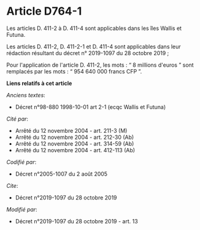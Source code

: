 # Article D764-1

Les articles D. 411-2 à D. 411-4 sont applicables dans les îles Wallis et Futuna.

Les articles D. 411-2, D. 411-2-1 et D. 411-4 sont applicables dans leur rédaction résultant du décret n° 2019-1097 du 28
octobre 2019 ;

Pour l'application de l'article D. 411-2, les mots : “ 8 millions d'euros ” sont remplacés par les mots : “ 954 640 000
francs CFP ”.

**Liens relatifs à cet article**

_Anciens textes_:

  - Décret n°98-880 1998-10-01 art 2-1 (ecqc Wallis et Futuna)

_Cité par_:

  - Arrêté du 12 novembre 2004 - art. 211-3 (M)
  - Arrêté du 12 novembre 2004 - art. 212-30 (Ab)
  - Arrêté du 12 novembre 2004 - art. 314-59 (Ab)
  - Arrêté du 12 novembre 2004 - art. 412-113 (Ab)

_Codifié par_:

  - Décret n°2005-1007 du 2 août 2005

_Cite_:

  - Décret n°2019-1097 du 28 octobre 2019

_Modifié par_:

  - Décret n°2019-1097 du 28 octobre 2019 - art. 13
